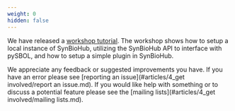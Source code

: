 ```yaml
---
weight: 0
hidden: false
---
```

We have released a [workshop tutorial](https://github.com/SynBioHub/synbiohub3/wiki/Workshop-Instructions). The workshop shows how to setup a local instance of SynBioHub, utilizing the SynBioHub API to interface with pySBOL, and how to setup a simple plugin in SynBioHub.

We appreciate any feedback or suggested improvements you have. If you have an error please see [reporting an issue](#articles/4_get involved/report an issue.md). If you would like help with something or to discuss a potential feature please see the [mailing lists](#articles/4_get involved/mailing lists.md).